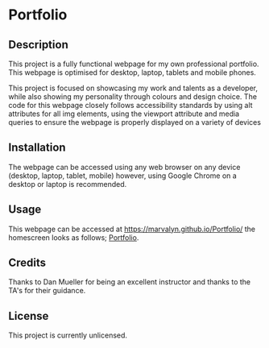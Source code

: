 # Portfolio

## Description
This project is a fully functional webpage for my own professional portfolio. This webpage is optimised for desktop, laptop, tablets and mobile phones.

This project is focused on showcasing my work and talents as a developer, while also showing my personality through colours and design choice. The code for this webpage closely follows accessibility standards by using alt attributes for all img elements, using the viewport attribute and media queries to ensure the webpage is properly displayed on a variety of devices 

## Installation

The webpage can be accessed using any web browser on any device (desktop, laptop, tablet, mobile) however, using Google Chrome on a desktop or laptop is recommended.

## Usage

This webpage can be accessed at https://marvalyn.github.io/Portfolio/ the homescreen looks as follows; [Portfolio](../Portfolio/starter/images/Screenshot%202022-12-03%20at%2022.34.15.png).

## Credits

Thanks to Dan Mueller for being an excellent instructor and thanks to the TA's for their guidance.

## License
This project is currently unlicensed.
